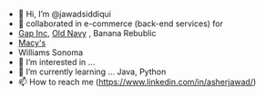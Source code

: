 - 👋 Hi, I’m @jawadsiddiqui
- 💞️ collaborated in e-commerce (back-end services) for
- [Gap Inc](https://www.gapinc.com/en-us/),  [Old Navy](https://oldnavy.gap.com/) , Banana Rebublic
- [Macy's](https://www.macys.com/)
- Williams Sonoma
- 👀 I’m interested in ...
- 🌱 I’m currently learning ... Java, Python
- 📫 How to reach me (https://www.linkedin.com/in/asherjawad/)
